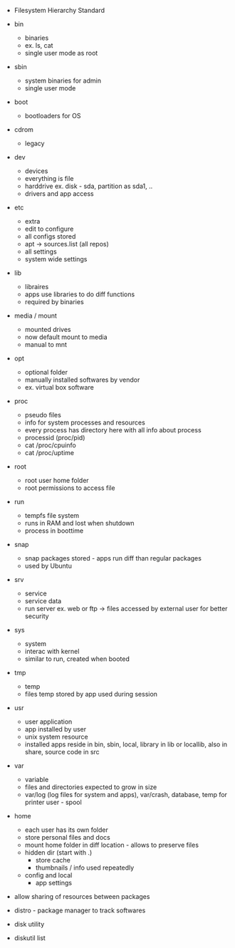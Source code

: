 - Filesystem Hierarchy Standard
- bin
    - binaries 
    -  ex. ls, cat
    - single user mode as root
- sbin
    - system binaries for admin
    - single user mode
- boot
    - bootloaders for OS
- cdrom
    - legacy
- dev
    - devices
    - everything is file
    - harddrive ex. disk - sda, partition as sda1, ..
    - drivers and app access
- etc
    - extra
    - edit to configure
    - all configs stored
    - apt -> sources.list (all repos)
    - all settings
    - system wide settings
- lib
    - libraires
    - apps use libraries to do diff functions
    - required by binaries
- media / mount
    - mounted drives
    - now default mount to media
    - manual to mnt
- opt
    - optional folder
    - manually installed softwares by vendor
    - ex. virtual box software
- proc
    - pseudo files
    - info for system processes and resources
    - every process has directory here with all info about process 
    - processid (proc/pid)
    - cat /proc/cpuinfo 
    - cat /proc/uptime
- root
    - root user home folder
    - root permissions to access file
- run
    - tempfs file system
    - runs in RAM and lost when shutdown
    - process in boottime
- snap
    - snap packages stored - apps run diff than regular packages
    - used by Ubuntu
- srv
    - service
    - service data
    - run server ex. web or ftp -> files accessed by external user for better security 
- sys
    - system
    - interac with kernel
    - similar to run, created when booted
- tmp
    - temp
    - files temp stored by app used during session
- usr
    - user application
    - app installed by user 
    - unix system resource
    - installed apps reside in bin, sbin, local, library in lib or locallib, also in share, source code in src
- var   
    - variable
    - files and directories expected to grow in size
    - var/log (log files for system and apps), var/crash, database, temp for printer user - spool
- home
    - each user has its own folder
    - store personal files and docs 
    - mount home folder in diff location - allows to preserve files
    - hidden dir (start with .)
        - store cache 
        - thumbnails / info used repeatedly
    - config and local
        - app settings
- allow sharing of resources between packages
- distro - package manager to track softwares 

- disk utility
- diskutil list



